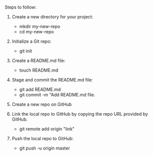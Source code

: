 Steps to follow:

1. Create a new directory for your project:
   - mkdir my-new-repo
   - cd my-new-repo
   
2. Initialize a Git repo:
   - git init

3. Create a README.md file:
   - touch README.md

4. Stage and commit the README.md file:
   - git add README.md
   - git commit -m "Add README.md file.

5. Create a new repo on GitHub
    
6. Link the local repo to GitHub by copying the repo URL provided by GitHub.
   - git remote add origin "link"

7. Push the local repo to GitHub:
   - git push -u origin master
